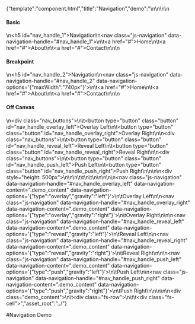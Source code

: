 {"template":"component.html","title":"Navigation","demo":"<style>\n/*\n\t.navigation { margin: 0 0 20px; overflow: hidden; }\n\t.navigation a { background: #c65032; border: none; color: #fff; display: block; float: left; font-size: 16px; line-height: 40px; margin: 0 1px 0 0; padding: 0 20px; }\n\t.navigation a:hover { color: #fff; }\n\n\t.navigation.fs-navigation-enabled a { float: none; margin: 0 0 1px 0; width: 100%; }\n\t.navigation.fs-navigation-enabled { padding: 10px; }\n\n\t.nav_buttons { margin: 0 0 20px; }\n\t.nav_buttons .active,\n\t.no-touch .nav_buttons .active:hover { background: #c65032; }\n\t@media screen and (min-width: 500px) {\n\t\t.nav_buttons .button { margin: 0 10px 0 0; width: 160px; }\n\t}\n*/\n</style>\n\n<script>\n\t$(function() {\n/*\n\t\t$(\".navigation a\").on(\"click\", function(e) {\n\t\t\te.preventDefault();\n\t\t\te.stopPropagation();\n\t\t});\n\n\t\t$(\".navigation\").navigation();\n\n\t\t$(\".nav_switch\").on(\"click\", function() {\n\t\t\t$(\".nav_buttons .button\").removeClass(\"active\");\n\t\t\t$(this).addClass(\"active\");\n\n\t\t\t$(\".main_nav\")\n\t\t\t\t.navigation(\"destroy\")\n\t\t\t\t.attr(\"data-navigation-options\", \"{}\")\n\t\t\t\t.removeData(\"navigation-options\")\n\t\t\t\t.navigation({\n\t\t\t\t\ttype: $(this).data(\"type\"),\n\t\t\t\t\tgravity: $(this).data(\"gravity\"),\n\t\t\t\t\tmaxWidth: \"10000px\"\n\t\t\t\t});\n\t\t});\n*/\n\t});\n</script>\n\n<h4>Basic</h4>\n<h5 id=\"nav_handle_1\">Navigation</h5>\n<nav class=\"js-navigation\" data-navigation-handle=\"#nav_handle_1\">\n\t<a href=\"#\">Home</a>\n\t<a href=\"#\">About</a>\n\t<a href=\"#\">Contact</a>\n</nav>\n\n<h4>Breakpoint</h4>\n<h5 id=\"nav_handle_2\">Navigation</h5>\n<nav class=\"js-navigation\" data-navigation-handle=\"#nav_handle_2\" data-navigation-options='{\"maxWidth\":\"740px\"}'>\n\t<a href=\"#\">Home</a>\n\t<a href=\"#\">About</a>\n\t<a href=\"#\">Contact</a>\n</nav>\n\n<h4>Off Canvas</h4>\n<div class=\"nav_buttons\">\n\t<button type=\"button\" class=\"button\" id=\"nav_handle_overlay_left\">Overlay Left</button>\n\t<button type=\"button\" class=\"button\" id=\"nav_handle_overlay_right\">Overlay Right</button>\n</div>\n<div class=\"nav_buttons\">\n\t<button type=\"button\" class=\"button\" id=\"nav_handle_reveal_left\">Reveal Left</button>\n\t<button type=\"button\" class=\"button\" id=\"nav_handle_reveal_right\">Reveal Right</button>\n</div>\n<div class=\"nav_buttons\">\n\t<button type=\"button\" class=\"button\" id=\"nav_handle_push_left\">Push Left</button>\n\t<button type=\"button\" class=\"button\" id=\"nav_handle_push_right\">Push Right</button>\n</div>\n\n\n<div style=\"height: 500px\"></div>\n\n\n\t\t</div>\n\t</div>\n</div>\n\n\n\n<nav class=\"js-navigation\" data-navigation-handle=\"#nav_handle_overlay_left\" data-navigation-content=\".demo_content\" data-navigation-options='{\"type\":\"overlay\",\"gravity\":\"left\"}'>\n\tOverlay Left\n</nav>\n<nav class=\"js-navigation\" data-navigation-handle=\"#nav_handle_overlay_right\" data-navigation-content=\".demo_content\" data-navigation-options='{\"type\":\"overlay\",\"gravity\":\"right\"}'>\n\tOverlay Right\n</nav>\n\n<nav class=\"js-navigation\" data-navigation-handle=\"#nav_handle_reveal_left\" data-navigation-content=\".demo_content\" data-navigation-options='{\"type\":\"reveal\",\"gravity\":\"left\"}'>\n\tReveal Left\n</nav>\n<nav class=\"js-navigation\" data-navigation-handle=\"#nav_handle_reveal_right\" data-navigation-content=\".demo_content\" data-navigation-options='{\"type\":\"reveal\",\"gravity\":\"right\"}'>\n\tReveal Right\n</nav>\n\n<nav class=\"js-navigation\" data-navigation-handle=\"#nav_handle_push_left\" data-navigation-content=\".demo_content\" data-navigation-options='{\"type\":\"push\",\"gravity\":\"left\"}'>\n\tPush Left\n</nav>\n<nav class=\"js-navigation\" data-navigation-handle=\"#nav_handle_push_right\" data-navigation-content=\".demo_content\" data-navigation-options='{\"type\":\"push\",\"gravity\":\"right\"}'>\n\tPush Right\n</nav>\n\n\n\n<div class=\"demo_content\">\n\t<div class=\"fs-row\">\n\t\t<div class=\"fs-cell\">","asset_root":"../"}

 #Navigation Demo